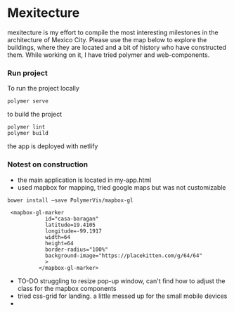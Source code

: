 # Mexitecture


mexitecture is my effort to compile the most interesting milestones in the architecture of Mexico City. Please use the map below to explore the buildings, where they are located and a bit of history who have constructed them. While working on it, I have tried polymer and web-components.

### Run project

To run the project locally

```
polymer serve
```

to build the project

```
polymer lint
polymer build

```

the app is deployed with netlify


### Notest on construction

* the main application is located in my-app.html
* used mapbox for mapping, tried google maps but was not customizable

```
bower install —save PolymerVis/mapbox-gl
```

```
 <mapbox-gl-marker
            id="casa-baragan"
            latitude=19.4105
            longitude=-99.1917
            width=64
            height=64
            border-radius="100%"
            background-image="https://placekitten.com/g/64/64"
            >
          </mapbox-gl-marker>
```

* TO-DO struggling to resize pop-up window, can't find how to adjust the class for the mapbox components
* tried css-grid for landing. a little messed up for the small mobile devices
* 